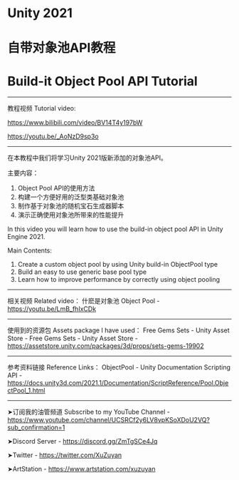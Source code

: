 # Unity 2021 
# 自带对象池API教程
# Build-it Object Pool API Tutorial
__________________________________
教程视频 Tutorial video: 

https://www.bilibili.com/video/BV14T4y197bW

https://youtu.be/_AoNzD9sp3o
__________________________________
在本教程中我们将学习Unity 2021版新添加的对象池API。

主要内容：

1. Object Pool API的使用方法
2. 构建一个方便好用的泛型类基础对象池
3. 制作基于对象池的随机宝石生成器脚本
4. 演示正确使用对象池所带来的性能提升


In this video you will learn how to use the build-in object pool API in Unity Engine 2021. 

Main Contents: 

1. Create a custom object pool by using Unity build-in ObjectPool type
2. Build an easy to use generic base pool type
3. Learn how to improve performance by correctly using object pooling
__________________________________
相关视频 Related video：
什麽是对象池 Object Pool - https://youtu.be/LmB_fhIxCDk
__________________________________
使用到的资源包 Assets package I have used：
Free Gems Sets - Unity Asset Store - Free Gems Sets - Unity Asset Store - https://assetstore.unity.com/packages/3d/props/sets-gems-19902
__________________________________
参考资料链接 Reference Links：
ObjectPool - Unity Documentation Scripting API - https://docs.unity3d.com/2021.1/Documentation/ScriptReference/Pool.ObjectPool_1.html
__________________________________
➤订阅我的油管频道 Subscribe to my YouTube Channel - https://www.youtube.com/channel/UCSRCf2y6LV8vpKSoXDoU2VQ?sub_confirmation=1

➤Discord Server - https://discord.gg/ZmTgSCe4Jq

➤Twitter - https://twitter.com/XuZuyan

➤ArtStation - https://www.artstation.com/xuzuyan
